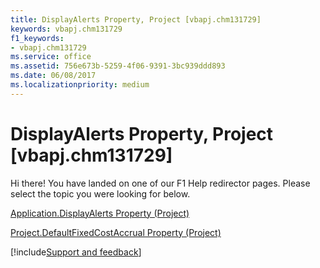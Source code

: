 ```yaml
---
title: DisplayAlerts Property, Project [vbapj.chm131729]
keywords: vbapj.chm131729
f1_keywords:
- vbapj.chm131729
ms.service: office
ms.assetid: 756e673b-5259-4f06-9391-3bc939ddd893
ms.date: 06/08/2017
ms.localizationpriority: medium
---
```



# DisplayAlerts Property, Project [vbapj.chm131729]

Hi there! You have landed on one of our F1 Help redirector pages. Please select the topic you were looking for below.

[Application.DisplayAlerts Property (Project)](https://msdn.microsoft.com/library/ef5234ee-cdee-3eee-ca31-1f680d34f9c6%28Office.15%29.aspx)

[Project.DefaultFixedCostAccrual Property (Project)](https://msdn.microsoft.com/library/24acadcb-6eed-6b5e-ca50-5b509a7e4af0%28Office.15%29.aspx)

[!include[Support and feedback](~/includes/feedback-boilerplate.md)]
